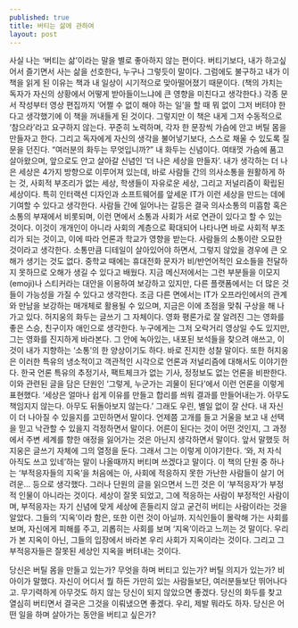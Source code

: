 ```yaml
---
published: true
title: 버티는 삶에 관하여
layout: post
---
```

사실 나는 ‘버티는 삶’이라는 말을 별로 좋아하지 않는 편이다. 버티기보다, 내가 하고싶어서 즐기면서 사는 삶을 선호한다, 누구나 그렇듯이 말이다. 그럼에도 불구하고 내가 이 책을 읽게 된 이유는 책과 내 일상이 시기적으로 맞아떨어졌기 때문이다. (책의 가치는 독자가 자신의 상황에서 어떻게 받아들이느냐에 큰 영향을 미친다고 생각한다.) 각종 문서 작성부터 영상 편집까지 ‘어쩔 수 없이 해야 하는 일’을 할 때 뭐 없이 그저 버텨야 한다고 생각했기에 이 책을 꺼내들게 된 것이다. 그렇지만 이 책은 내게 그저 수동적으로 ‘참으라’라고 요구하지 않는다. 꾸준히 노력하며, 각자 한 문장씩 가슴에 안고 버틸 몸을 만들자고 한다. 그리고 독자에게 자신의 생각을 불어넣기보다, 스스로 채울 수 있도록 질문을 던진다. “여러분의 화두는 무엇입니까?”
내 화두는 신념이다. 여태껏 가슴에 품고 살아왔으며, 앞으로도 안고 살아갈 신념인 ‘더 나은 세상을 만들자’. 내가 생각하는 더 나은 세상은 4가지 방향으로 이루어져 있는데, 바로 사람들 간의 의사소통을 원활하게 하는 것, 사회적 부조리가 없는 세상, 학생들이 자유로운 세상, 그리고 저널리즘이 확립된 세상이다. 특히 인터랙션 디자인과 소프트웨어를 앞세운 IT가 이런 세상을 만드는 데에 기여할 수 있다고 생각한다. 사람들 간에 일어나는 갈등은 결국 의사소통의 미흡함 혹은 소통의 부재에서 비롯되며, 이런 면에서 소통과 사회가 서로 연관이 있다고 할 수 있는 것이다. 이것이 개개인이 아니라 사회의 계층으로 확대되어 나타나면 바로 사회적 부조리가 되는 것이고, 이에 따라 언론과 학교가 영향을 받는다. 
사람들의 소통이란 오묘한 것이라고 생각한다. 소통만큼 디테일이 살아있어야 하면서, 그렇지 않았을 경우에 큰 오해가 생기는 것도 없다. 중학교 때에는 휴대전화 문자가 비/반언어적인 요소들을 전달하지 못하므로 오해가 생길 수 있다고 배웠다. 지금 메신저에서는 그런 부분들을 이모지(emoji)나 스티커라는 대안을 이용하여 보강하고 있지만, 다른 플랫폼에서는 더 많은 것들이 가능성을 가질 수 있다고 생각한다. 조금 다른 면에서는 IT가 오프라인에서의 관계와 만남을 보강하는 매개체로 활용될 수 있으며, 지금은 이에 초점을 맞춰 구상을 해 나가고 있다.
허지웅의 화두는 글쓰기 그 자체이다. 영화 평론가로 잘 알려진 그는 영화를 좋은 스승, 친구이자 애인으로 생각한다. 누구에게는 그저 오락거리 영상일 수도 있지만, 그는 영화를 진지하게 바라본다. 그 안에 녹아있는, 내포된 보석들을 찾으려 애쓰고, 이것이 내가 지향하는 ‘소통’의 한 양상이기도 하다. 바로 진지한 성찰 말이다. 또한 허지웅은 이러한 특유의 냉소적이고 객관적인 시각으로 언론과 저널리즘에 대해서도 이야기한다. 한국 언론 특유의 추정기사, 팩트체크가 없는 기사, 정정보도 없는 언론을 비판한다. 이와 관련된 글을 담은 단원인 ‘그렇게, 누군가는 괴물이 된다’에서 이런 언론을 이렇게 표현했다.
‘세상은 얼마나 쉽게 이유를 만들고 합리를 씌워 결과를 만들어내는가. 아무도 책임지지 않는다. 아무도 뒤돌아보지 않는다.’
그래도 우린, 별일 없이 잘 산다. 내 자신이 더 나아질 수 있을지를 고민하면서 말이다. 언제쯤 고개를 들고 거울을 보고 내 선택을 믿고 낙관할 수 있을지 걱정하면서 말이다. 어른이 된다는 것이 어떤 것인지, 그 과정에서 주변 세계를 향한 애정을 잃어가는 것은 아닌지 생각하면서 말이다. 
앞서 말했듯 허지웅은 글쓰기 자체에 그의 열정을 둔다. 그래서 그는 이렇게 이야기한다. ‘와, 저 자식 아직도 쓰고 있네’하는 말이 나올때까지 버티며 쓰겠다고 말이다.
이 책의 단원 중 하나는 ‘부적응자들의 지옥’을 처음에는 아, 사회에 적응하지 못한 가난한 사람들이 살기 어려운... 등으로 생각했다. 그러나 단원의 글을 읽으면서 느낀 것은 이 ‘부적응자’가 부정적 인물이 아니라는 것이다. 세상이 잘못 되었고, 그에 적응하는 사람이 부정적인 사람이며, 부적응자는 자기 신념에 맞게 세상에 흔들리지 않고 굳건히 버티는 사람이라는 것을 알았다. 그들의 ‘지옥’이라 함은, 또한 이런 것이 아닐까. 지식인들이 몰락해 가는 사회를 보며, 자신에게 피해를 주고, 괴롭히는 사회를 보며 ‘지옥’이라고 느끼는 것 말이다. 우리가 본 지옥이 아닌, 그들의 입장에서 바라본 우리 사회가 지옥이라는 것이다. 그리고 그 부적응자들은 잘못된 세상인 지옥을 버텨내는 것이다.

당신은 버틸 몸을 만들고 있는가? 무엇을 하며 버티고 있는가? 버틸 의지가 있는가? 비아이가 말했다. 자신이 어디서 뭘 하든 가만히 있는 사람들보단, 여러분들보단 뛰어나다고. 무기력하게 아무것도 하지 않는 당신이 되지 않았으면 좋겠다. 당신의 화두를 찾고 열심히 버티면서 결국은 그것을 이뤄냈으면 좋겠다. 우리, 제발 뭐라도 하자. 당신은 어떤 일을 하며 살아가는 동안을 버티고 싶은가?